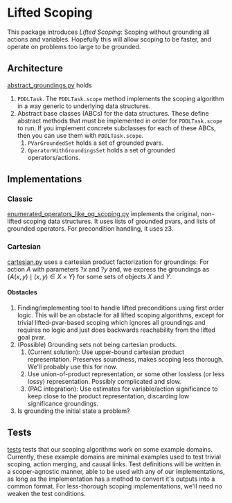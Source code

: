 # Lifted Scoping

This package introduces _Lifted Scoping_: Scoping without grounding all actions and variables. Hopefully this will allow scoping to be faster, and operate on problems too large to be grounded.

## Architecture

[abstract_groundings.py](abstract_groundings.py) holds

1. `PDDLTask`. The `PDDLTask.scope` method implements the scoping algorithm in a way generic to underlying data structures. 
2. Abstract base classes (ABCs) for the data structures. These define abstract methods that must be implemented in order for `PDDLTask.scope` to run. If you implement concrete subclasses for each of these ABCs, then you can use them with `PDDLTask.scope`.
   1. `PVarGroundedSet` holds a set of grounded pvars.
   2. `OperatorWithGroundingsSet` holds a set of grounded operators/actions.



## Implementations

### Classic

[enumerated_operators_like_og_scoping.py](enumerated_operators_like_og_scoping.py) implements the original, non-lifted scoping data structures. It uses lists of grounded pvars, and lists of grounded operators. For precondition handling, it uses z3.


### Cartesian

[cartesian.py](cartesian.py) uses a cartesian product factorization for groundings: For action $A$ with parameters $?x$ and $?y$ and, we express the groundings as $\{A(x, y) \mid (x, y) \in X \times Y \}$ for some sets of objects $X$ and $Y$.

#### Obstacles

1. Finding/implementing tool to handle lifted preconditions using first order logic. This will be an obstacle for all lifted scoping algorithms, except for trivial lifted-pvar-based scoping which ignores all groundings and requires no logic and just does backwards reachability from the lifted goal pvar. 
2. (Possible) Grounding sets not being cartesian products.
   1. (Current solution): Use upper-bound cartesian product representation. Preserves soundness, makes scoping less thorough. We'll probably use this for now.
   2. Use union-of-product representation, or some other lossless (or less lossy) representation. Possibly complicated and slow. 
   3. (PAC integration): Use estimates for variable/action significance to keep close to the product representation, discarding low significance groundings.
3. Is grounding the initial state a problem?


## Tests

[tests](../tests/) tests that our scoping algorithms work on some example domains. Currently, these example domains are minimal examples used to test trivial scoping, action merging, and causal links. Test definitions will be written in a scoper-agnostic manner, able to be used with any of our implementations, as long as the implementation has a method to convert it's outputs into a common format. For less-thorough scoping implementations, we'll need no weaken the test conditions.
